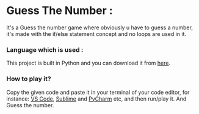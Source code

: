 # Guess The Number :
It's a Guess the number game where obviously u have to guess a number, it's made with the if/else statement concept and no loops are used in it.

### Language which is used :
This project is built in Python and you can download it from [here](https://www.python.org/downloads/).

### How to play it?
Copy the given code and paste it in your terminal of your code editor, for instance: [VS Code](https://code.visualstudio.com/), [Sublime](https://www.sublimetext.com/) and [PyCharm](https://www.jetbrains.com/pycharm/) etc, and then run/play it. And Guess the number.

